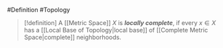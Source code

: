 #Definition #Topology 

> [!definition]
> A [[Metric Space]] $X$ is ***locally complete***, if every $x\in X$ has a [[Local Base of Topology|local base]] of [[Complete Metric Space|complete]] neighborhoods.